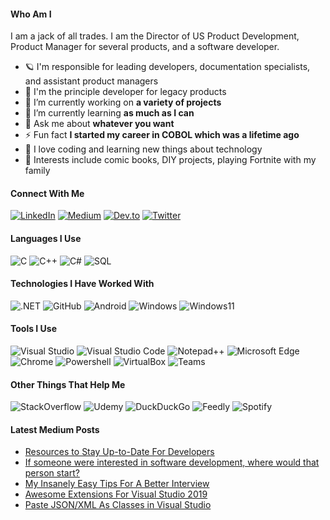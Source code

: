 #### Who Am I
I am a jack of all trades. I am the Director of US Product Development, Product Manager for several products, and a software developer. 

- 🪐 I'm responsible for leading developers, documentation specialists, and assistant product managers
- 🧪 I'm the principle developer for legacy products
- 🔭 I’m currently working on **a variety of projects**
- 🌱 I’m currently learning **as much as I can**
- 💬 Ask me about **whatever you want**
- ⚡ Fun fact **I started my career in COBOL which was a lifetime ago**
- 👀 I love coding and learning new things about technology
- 💜 Interests include comic books, DIY projects, playing Fortnite with my family

#### Connect With Me
[![LinkedIn](https://img.shields.io/badge/LinkedIn-0A66C2?logo=linkedin&logoColor=fff&style=plastic)](https://www.linkedin.com/in/shawn-coffman-874a5b85//)
[![Medium](https://img.shields.io/badge/Medium-000?logo=medium&logoColor=fff&style=plastic)](https://www.medium.com/@coffmans)
[![Dev.to](https://img.shields.io/badge/dev.to-0A0A0A?logo=devdotto&logoColor=fff&style=plastic)](https://dev.to/coffmans)
[![Twitter](https://img.shields.io/badge/Twitter-1DA1F2?logo=twitter&logoColor=fff&style=plastic)](https://twitter.com/NUHuskerz)


#### Languages I Use
![C](https://img.shields.io/badge/C-A8B9CC?logo=c&logoColor=fff&style=plastic)
![C++](https://img.shields.io/badge/C%2B%2B-00599C?logo=cplusplus&logoColor=fff&style=plastic)
![C#](https://img.shields.io/badge/C%20Sharp-239120?logo=csharp&logoColor=fff&style=plastic)
![SQL](https://img.shields.io/badge/Microsoft%20SQL%20Server-CC2927?logo=microsoftsqlserver&logoColor=fff&style=plastic)

#### Technologies I Have Worked With
![.NET](https://img.shields.io/badge/.NET-512BD4?logo=dotnet&logoColor=fff&style=plastic)
![GitHub](https://img.shields.io/badge/GitHub-181717?logo=github&logoColor=fff&style=plastic)
![Android](https://img.shields.io/badge/Android-3DDC84?logo=android&logoColor=fff&style=plastic)
![Windows](https://img.shields.io/badge/Windows-0078D6?logo=windows&logoColor=fff&style=plastic)
![Windows11](https://img.shields.io/badge/Windows%2011-0078D4?logo=windows11&logoColor=fff&style=plastic)

#### Tools I Use
![Visual Studio](https://img.shields.io/badge/Visual%20Studio-5C2D91?logo=visualstudio&logoColor=fff&style=plastic)
![Visual Studio Code](https://img.shields.io/badge/Visual%20Studio%20Code-007ACC?logo=visualstudiocode&logoColor=fff&style=plastic)
![Notepad++](https://img.shields.io/badge/Notepad%2B%2B-90E59A?logo=notepadplusplus&logoColor=000&style=plastic)
![Microsoft Edge](https://img.shields.io/badge/Microsoft%20Edge-0078D7?logo=microsoftedge&logoColor=fff&style=plastic)
![Chrome](https://img.shields.io/badge/Google%20Chrome-4285F4?logo=googlechrome&logoColor=fff&style=plastic)
![Powershell](https://img.shields.io/badge/PowerShell-5391FE?logo=powershell&logoColor=fff&style=plastic)
![VirtualBox](https://img.shields.io/badge/VirtualBox-183A61?logo=virtualbox&logoColor=fff&style=plastic)
![Teams](https://img.shields.io/badge/Microsoft%20Teams-6264A7?logo=microsoftteams&logoColor=fff&style=plastic)

#### Other Things That Help Me
![StackOverflow](https://img.shields.io/badge/Stack%20Overflow-F58025?logo=stackoverflow&logoColor=fff&style=plastic)
![Udemy](https://img.shields.io/badge/Udemy-A435F0?logo=udemy&logoColor=fff&style=plastic)
![DuckDuckGo](https://img.shields.io/badge/DuckDuckGo-DE5833?logo=duckduckgo&logoColor=fff&style=plastic)
![Feedly](https://img.shields.io/badge/Feedly-2BB24C?logo=feedly&logoColor=fff&style=plastic)
![Spotify](https://img.shields.io/badge/Spotify-1DB954?logo=spotify&logoColor=fff&style=plastic)

#### Latest Medium Posts
<!-- BLOG-POST-LIST:START -->
- [Resources to Stay Up-to-Date For Developers](https://medium.com/@coffmans/resources-to-stay-up-to-date-for-developers-596065874686?source=rss-da6db9ec846b------2)
- [If someone were interested in software development, where would that person start?](https://medium.com/@coffmans/if-someone-were-interested-in-software-development-where-would-that-person-start-afa0f80a98dc?source=rss-da6db9ec846b------2)
- [My Insanely Easy Tips For A Better Interview](https://medium.com/@coffmans/my-insanely-easy-tips-for-a-better-interview-aa75cbc29814?source=rss-da6db9ec846b------2)
- [Awesome Extensions For Visual Studio 2019](https://medium.com/@coffmans/awesome-extensions-for-visual-studio-2019-95f877d8326c?source=rss-da6db9ec846b------2)
- [Paste JSON/XML As Classes in Visual Studio](https://medium.com/@coffmans/paste-json-xml-as-classes-in-visual-studio-66e67e60be44?source=rss-da6db9ec846b------2)
<!-- BLOG-POST-LIST:END -->
